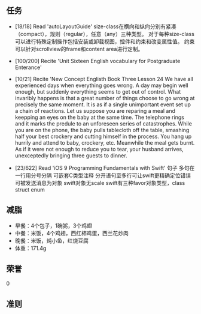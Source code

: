 
## 任务 ##
* [18/18] Read 'autoLayoutGuide'
size-class在横向和纵向分别有紧凑（compact），规则（regular），任意（any）三种类型。
对于每种size-class可以进行特殊定制操作包括安装或卸载视图，控件和约束和改变属性值。
约束可以针对scrollview的frame和content area进行定制。

* [100/200] Recite 'Unit Sixteen English vocabulary for Postgraduate Enterance'
* [10/21] Recite 'New Concept Englisth Book Three Lesson 24
We have all experienced days when everything goes wrong.
A day may begin well enough, but suddenly everything seems to get out of control.
What invaribly happens is that a great number of things choose to go wrong at precisely the same moment.
It is as if a single unimportant event set up a chain of reactions.
Let us suppose you are reparing a meal and keepping an eyes on the baby at the same time.
The telephone rings and it marks the predule to an unforeseen series of catastrophes.
While you are on the phone, the baby pulls tablecloth off the table, smashing half your best crockery and cutting himself in the process.
You hang up hurrily and attend to baby, crockery, etc. 
Meanwhile the meal gets burnt.
As if it were not enough to reduce you to tear, your husband arrives, unexceptedly bringing three guests to dinner.
* [23/622] Read 'iOS 9 Programming Fundamentals with Swift'
句子
多句在一行用分号分隔
可嵌套C类型注释
分开语句至多行可让swift更精确定位错误
可被发送消息为对象
swift对象无scale
swift有三种favor对象类型，class struct enum


## 减脂 ##
* 早餐：4个包子，1碗粥，3个鸡翅
* 中餐：米饭，4个鸡翅，西红柿鸡蛋，西兰花炒肉
* 晚餐：米饭，炖小鱼，红烧豆腐
* 体重：171.4g

## 荣誉 ##
0

## 准则 ##
